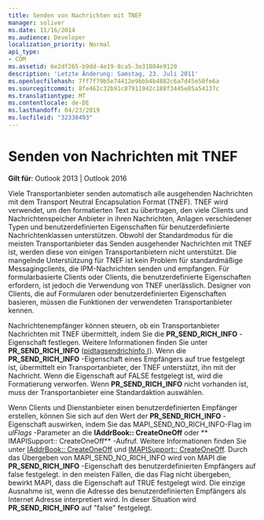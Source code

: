 ```yaml
---
title: Senden von Nachrichten mit TNEF
manager: soliver
ms.date: 11/16/2014
ms.audience: Developer
localization_priority: Normal
api_type:
- COM
ms.assetid: 6e2df265-b9dd-4e19-8ca5-3e31804e9120
description: 'Letzte Änderung: Samstag, 23. Juli 2011'
ms.openlocfilehash: 7ff7f79b5e74412e9bbb4b4882c6a7d45e50fe6a
ms.sourcegitcommit: 8fe462c32b91c87911942c188f3445e85a54137c
ms.translationtype: MT
ms.contentlocale: de-DE
ms.lasthandoff: 04/23/2019
ms.locfileid: "32338493"
---
```

# <a name="sending-messages-with-tnef"></a>Senden von Nachrichten mit TNEF

  
  
**Gilt für**: Outlook 2013 | Outlook 2016 
  
Viele Transportanbieter senden automatisch alle ausgehenden Nachrichten mit dem Transport Neutral Encapsulation Format (TNEF). TNEF wird verwendet, um den formatierten Text zu übertragen, den viele Clients und Nachrichtenspeicher Anbieter in ihren Nachrichten, Anlagen verschiedener Typen und benutzerdefinierten Eigenschaften für benutzerdefinierte Nachrichtenklassen unterstützen. Obwohl der Standardmodus für die meisten Transportanbieter das Senden ausgehender Nachrichten mit TNEF ist, werden diese von einigen Transportanbietern nicht unterstützt. Die mangelnde Unterstützung für TNEF ist kein Problem für standardmäßige Messagingclients, die IPM-Nachrichten senden und empfangen. Für formularbasierte Clients oder Clients, die benutzerdefinierte Eigenschaften erfordern, ist jedoch die Verwendung von TNEF unerlässlich. Designer von Clients, die auf Formularen oder benutzerdefinierten Eigenschaften basieren, müssen die Funktionen der verwendeten Transportanbieter kennen.
  
Nachrichtenempfänger können steuern, ob ein Transportanbieter Nachrichten mit TNEF übermittelt, indem Sie die **PR_SEND_RICH_INFO** -Eigenschaft festlegen. Weitere Informationen finden Sie unter **PR_SEND_RICH_INFO** ([pidtagsendrichinfo (](pidtagsendrichinfo-canonical-property.md)). Wenn die **PR_SEND_RICH_INFO** -Eigenschaft eines Empfängers auf true festgelegt ist, übermittelt ein Transportanbieter, der TNEF unterstützt, ihn mit der Nachricht. Wenn die Eigenschaft auf FALSE festgelegt ist, wird die Formatierung verworfen. Wenn **PR_SEND_RICH_INFO** nicht vorhanden ist, muss der Transportanbieter eine Standardaktion auswählen. 
  
Wenn Clients und Dienstanbieter einen benutzerdefinierten Empfänger erstellen, können Sie sich auf den Wert der **PR_SEND_RICH_INFO** -Eigenschaft auswirken, indem Sie das MAPI_SEND_NO_RICH_INFO-Flag im _ulFlags_ -Parameter an die **IAddrBook:: CreateOneOff** oder ** IMAPISupport:: CreateOneOff** -Aufruf. Weitere Informationen finden Sie unter [IAddrBook:: CreateOneOff](iaddrbook-createoneoff.md) und [IMAPISupport:: CreateOneOff](imapisupport-createoneoff.md). Durch das Übergeben von MAPI_SEND_NO_RICH_INFO wird von MAPI die **PR_SEND_RICH_INFO** -Eigenschaft des benutzerdefinierten Empfängers auf false festgelegt. in den meisten Fällen, die das Flag nicht übergeben, bewirkt MAPI, dass die Eigenschaft auf TRUE festgelegt wird. Die einzige Ausnahme ist, wenn die Adresse des benutzerdefinierten Empfängers als Internet Adresse interpretiert wird. In dieser Situation wird **PR_SEND_RICH_INFO** auf "false" festgelegt. 
  

